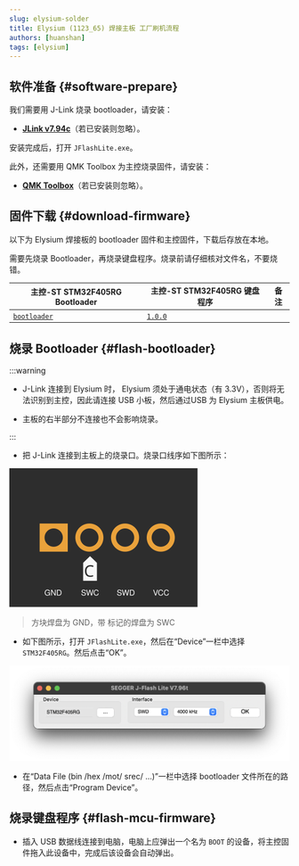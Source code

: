 ```yaml
---
slug: elysium-solder
title: Elysium (1123_65) 焊接主板 工厂刷机流程
authors: [huanshan]
tags: [elysium]
---
```


## 软件准备 {#software-prepare}

我们需要用 J-Link 烧录 bootloader，请安装：

* [**JLink v7.94c**](https://www.123pan.com/s/teb2jv-oMR2A.html)（若已安装则忽略）。

安装完成后，打开 `JFlashLite.exe`。

此外，还需要用 QMK Toolbox 为主控烧录固件，请安装：

* [**QMK Toolbox**](https://www.123pan.com/s/teb2jv-sMR2A.html)（若已安装则忽略）。

## 固件下载 {#download-firmware}

以下为 Elysium 焊接板的 bootloader 固件和主控固件，下载后存放在本地。

需要先烧录 Bootloader，再烧录键盘程序。烧录前请仔细核对文件名，不要烧错。

| <Icon icon="fa-brands fa-bootstrap" /> 主控-ST STM32F405RG Bootloader | <Icon icon="fa-solid fa-microchip" /> 主控-ST STM32F405RG 键盘程序 | 备注 |
|---|---| --- |
| <Icon icon="fa-solid fa-circle-down" /> [`bootloader`](https://cdn.shopify.com/s/files/1/0444/8259/2928/files/tinyuf2-elysium.hex?v=1727789734) | <Icon icon="fa-solid fa-circle-down" /> [`1.0.0`](https://cdn.shopify.com/s/files/1/0444/8259/2928/files/helix_elysium_soldered_1.0.0.uf2?v=1727777029) | <Icon icon="fa-solid fa-minus" /> |

## 烧录 Bootloader {#flash-bootloader}

:::warning

* J-Link 连接到 Elysium 时， Elysium 须处于通电状态（有 3.3V），否则将无法识别到主控，因此请连接 USB 小板，然后通过USB 为 Elysium 主板供电。

* 主板的右半部分不连接也不会影响烧录。

:::

* 把 J-Link 连接到主板上的烧录口。烧录口线序如下图所示：

![](./swd.svg)

> 方块焊盘为 GND，带 <Icon icon="fa-solid fa-copyright" /> 标记的焊盘为 SWC

* 如下图所示，打开 `JFlashLite.exe`，然后在“Device”一栏中选择 `STM32F405RG`。然后点击“OK”。

![](./jfl-stm32f405.png)

* 在“Data File (bin /hex /mot/ srec/ ...)”一栏中选择 bootloader 文件所在的路径，然后点击“Program Device”。

## 烧录键盘程序 {#flash-mcu-firmware}

* 插入 USB 数据线连接到电脑，电脑上应弹出一个名为 `BOOT` 的设备，将主控固件拖入此设备中，完成后该设备会自动弹出。